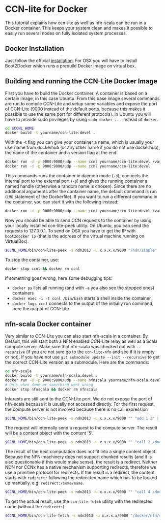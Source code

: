 # CCN-lite for Docker

This tutorial explains how ccn-lite as well as nfn-scala can be run in a Docker container. This keeps your system clean
and makes it possible to easily run several nodes on fully isolated system processes.

## Docker Installation
Just follow the official [installation](https://docs.docker.com/installation/#installation). For OSX you will have to install
Boot2Docker which runs a prebuild Docker image on virtual box.

## Building and running the CCN-Lite Docker Image
First you have to build the Docker container. A container is based on a certain image, in this case Ubuntu. From this base image
several commands are run to compile CCN-Lite and setup some variables and expose the port of CCN-Lite
(9000 instead of the default ports, because this makes it possible to use the same port for different protocols).
In Ubuntu you will have to provide sudo privileges by using `sudo docker ...` instead of `docker`.
```bash
cd $CCNL_HOME
docker build -t yourname/ccn-lite:devel .
```
With the -t flag you can give your container a name, which is usually your username from dockerhub (or any other name if you do not use dockerhub), the name of the container and a version flag at the end.

```bash
docker run -d -p 9000:9000/udp --name ccnl yourname/ccn-lite:devel /var/ccn-lite/bin/ccn-nfn-relay -s ndn2013 -v 99 -u 9000
docker run -d -p 9000:9000/udp --name ccnl yourname/ccn-lite:devel
```
This commands runs the container in daemon mode (`-d`), connects the internal port to the external port (`-p`) and
gives the running container a named handle (otherwise a random name is chosen).
Since there are no additional arguments after the container name, the default command is run (`CMD` statement of the Dockerfile).
If you want to run a different command in the container, you can start it with the following instead:
```bash
docker run -d -p 9000:9000/udp --name ccnl yourname/ccn-lite:devel /var/ccn-lite/bin/ccn-nfn-relay -s ndn2013 -v 99 -u 9000
```
Now you should be able to send CCN requests to the container by using your locally installed ccn-lite-peek utility.
On Ubuntu, you can send the requests to 127.0.0.1. To send on OSX you have to get the IP with `boot2docker ip` (that is the address of the virtual machine running on VirtualBox).
```bash
$CCNL_HOME/bin/ccn-lite-peek -s ndn2013 -u x.x.x.x/9000 "/ndn/simple" | $CCNL_HOME/bin/ccn-lite-pktdump
```

To stop the container, use:
```bash
docker stop ccnl && docker rm ccnl
```

If something goes wrong, here some debugging tips:
* `docker ps` lists all running (and with `-a` you also see the stopped ones) containers
* `docker exec -i -t ccnl /bin/bash` starts a shell inside the container
* `docker logs ccnl` connects to the output of the initially run command, here the output of CCN-Lite

## nfn-scala Docker container
Very similar to CCN-Lite you can also start nfn-scala in a container.
By Default, this will start both a NFN enabled CCN-Lite relay as well as a Scala compute server.
Make sure that nfn-scala was checked out with `--recursive` (if you are not sure go to the `ccn-lite-nfn` and see if it is empty or not).
If you have not use `git submodule update --init --recursive` to get the correct CCN-Lite version as a submodule.
Here are the commands:
```bash
cd nfn-scala
docker build -t yourname/nfn-scala:devel .
docker run -d -p 9000:9000/udp --name nfnscala yourname/nfn-scala:devel
# Only when done or something went wrong
docker stop nfnscala && docker rm nfnscala
```

Interests are still sent to the CCN-Lite port. We do not expose the port of nfn-scala because it is usually not accessed directly.
For the first request, the compute server is not involved because there is no call expression
```bash
$CCNL_HOME/bin/ccn-lite-peek -s ndn2013 -u x.x.x.x/9000 "" "add 1 2" | $CCNL_HOME/bin/ccn-lite-pktdump
```
The request will internally send a request to the compute server. The result will be a content object with the content '5'.
```bash
$CCNL_HOME/bin/ccn-lite-peek -s ndn2013 -u x.x.x.x/9000 "" "call 2 /docker/nfn/nfn_service_WordCount 'foo bar 1 2 3'" | $CCNL_HOME/bin/ccn-lite-pktdump
```
The result of the next computation does not fit into a single content object. Because the NFN-machinery does not support chunked results (and it is also questionable if this would make sense),
the result is a redirect. Neither NDN nor CCNx has a native mechanism supporting redirects, therefore we use a primitive protocol for redirects.
If the result is a redirect, the content starts with `redirect:` following the redirected name which has to be looked up manually, e.g. `redirect:/some/name`.
```bash
$CCNL_HOME/bin/ccn-lite-peek -s ndn2013 -u x.x.x.x/9000 "" "call 4 /docker/nfn/nfn_service_Pandoc /node/docker/docs/tutorial_md 'markdown_github' 'html'" | $CCNL_HOME/bin/ccn-lite-pktdump -f2
```
To get the actual result, use the `ccn-lite-fetch` utility with the redirected name (without the `redirect:`)
```bash
$CCNL_HOME/bin/ccn-lite-fetch -s ndn2013 -u x.x.x.x/9000 "/docker/nfn/call 4 %2fdocker%2fnfn%2fnfn_service_Pandoc %2fdocker%2fnfn%2fdocs%2ftutorial_md 'markdown_github' 'html'"
```
